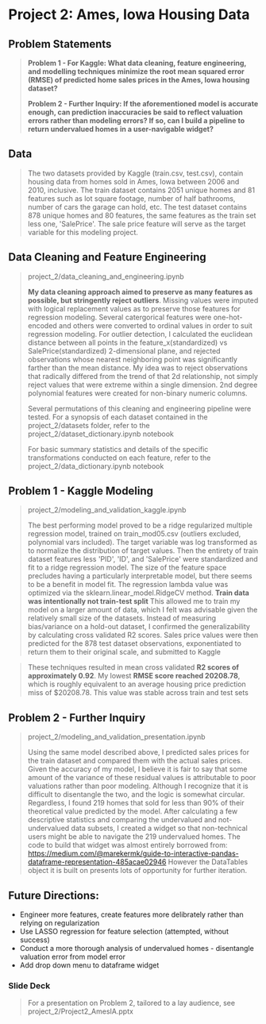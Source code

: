 # Project 2: Ames, Iowa Housing Data

## Problem Statements

> **Problem 1 - For Kaggle: What data cleaning, feature engineering, and modelling techniques minimize the root mean squared error (RMSE) of predicted home sales prices in the Ames, Iowa housing dataset?**  
>
> **Problem 2 - Further Inquiry: If the aforementioned model is accurate enough, can prediction inaccuracies be said to reflect valuation errors rather than modeling errors? If so, can I build a pipeline to return undervalued homes in a user-navigable widget?**


## Data

> The two datasets provided by Kaggle (train.csv, test.csv), contain housing data from homes sold in Ames, Iowa between 2006 and 2010, inclusive. The train dataset contains 2051 unique homes and 81 features such as lot square footage, number of half bathrooms, number of cars the garage can hold, etc. The test dataset contains 878 unique homes and 80 features, the same features as the train set less one, 'SalePrice'. The sale price feature will serve as the target variable for this modeling project. 


## Data Cleaning and Feature Engineering

> project_2/data_cleaning_and_engineering.ipynb
>
> **My data cleaning approach aimed to preserve as many features as possible, but stringently reject outliers**. Missing values were imputed with logical replacement values as to preserve those features for regression modeling. Several catergorical features were one-hot-encoded and others were converted to ordinal values in order to suit regression modeling. For outlier detection, I calculated the euclidean distance between all points in the feature_x(standardized) vs SalePrice(standardized) 2-dimensional plane, and rejected observations whose nearest neighboring point was significantly farther than the mean distance. My idea was to reject observations that radically differed from the trend of that 2d relationship, not simply reject values that were extreme within a single dimension. 2nd degree polynomial features were created for non-binary numeric columns.
>
> Several permutations of this cleaning and engineering pipeline were tested. For a synopsis of each dataset contained in the project_2/datasets folder, refer to the project_2/dataset_dictionary.ipynb notebook
>
> For basic summary statistics and details of the specific transformations conducted on each feature, refer to the project_2/data_dictionary.ipynb notebook


## Problem 1 - Kaggle Modeling

> project_2/modeling_and_validation_kaggle.ipynb
>
> The best performing model proved to be a ridge regularized multiple regression model, trained on train_mod05.csv (outliers excluded, polynomial vars included). The target variable was log transformed as to normalize the distribution of target values. Then the entirety of train dataset features less 'PID', 'ID', and 'SalePrice' were standardized and fit to a ridge regression model. The size of the feature space precludes having a particularly interpretable model, but there seems to be a benefit in model fit. The regression lambda value was optimized via the sklearn.linear_model.RidgeCV method. **Train data was intentionally not train-test split** This allowed me to train my model on a larger amount of data, which I felt was advisable given the relatively small size of the datasets. Instead of measuring bias/variance on a hold-out dataset, I confirmed the generalizability by calculating cross validated R2 scores. Sales price values were then predicted for the 878 test dataset observations, exponentiated to return them to their original scale, and submitted to Kaggle

> These techniques resulted in mean cross validated **R2 scores of approximately 0.92**. My lowest **RMSE score reached 20208.78**, which is roughly equivalent to an average housing price prediction miss of $20208.78. This value was stable across train and test sets 


## Problem 2 - Further Inquiry

> project_2/modeling_and_validation_presentation.ipynb
>
> Using the same model described above, I predicted sales prices for the train dataset and compared them with the actual sales prices. Given the accuracy of my model, I believe it is fair to say that some amount of the variance of these residual values is attributable to poor valuations rather than poor modeling. Although I recognize that it is difficult to disentangle the two, and the logic is somewhat circular. Regardless, I found 219 homes that sold for less than 90% of their theoretical value predicted by the model. After calculating a few descriptive statistics and comparing the undervalued and not-undervalued data subsets, I created a widget so that non-technical users might be able to navigate the 219 undervalued homes. The code to build that widget was almost entirely borrowed from: https://medium.com/@marekermk/guide-to-interactive-pandas-dataframe-representation-485acae02946 However the DataTables object it is built on presents lots of opportunity for further iteration.


## Future Directions:
* Engineer more features, create features more delibrately rather than relying on regularization
* Use LASSO regression for feature selection (attempted, without success)
* Conduct a more thorough analysis of undervalued homes - disentangle valuation error from model error
* Add drop down menu to dataframe widget


### Slide Deck
> For a presentation on Problem 2, tailored to a lay audience, see project_2/Project2_AmesIA.pptx
